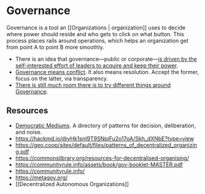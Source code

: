 # Governance

Governance is a tool an [[Organizations | organization]] uses to decide where power should reside and who gets to click on what button. This process places rails around operations, which helps an organization get from point A to point B more smoothly.

- There is an idea that governance—public or corporate—[is driven by the self-interested effort of leaders to acquire and keep their power](https://fs.blog/the-dictators-handbook/).
- [Governance means conflict](https://twitter.com/armaniferrante/status/1450878886535839745). It also means resolution. Accept the former, focus on the latter, via transparency.
- [There is still much room there is to try different things around Governance](https://www.cold-takes.com/ideal-governance-for-companies-countries-and-more/).

## Resources
- [Democratic Mediums](https://medlabboulder.gitlab.io/democraticmediums/). A directory of patterns for decision, deliberation, and noise.
- https://hackmd.io/@yHk1snI9T9SNpiFu2o17oA/Skh_dXNbE?type=view
- https://geo.coop/sites/default/files/patterns_of_decentralized_organizing.pdf
- https://commonslibrary.org/resources-for-decentralised-organising/
- https://communityrule.info/assets/book/gov-booklet-MASTER.pdf
- https://communityrule.info/
- https://metagov.org/
- [[Decentralized Autonomous Organizations]]
